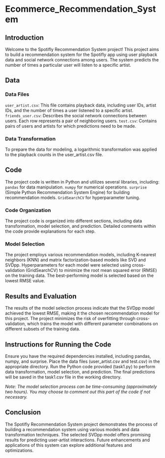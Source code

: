 # Ecommerce_Recommendation_System

## Introduction
Welcome to the Spotifly Recommendation System project! This project aims to build a recommendation system for the Spotifly app using user playback data and social network connections among users. The system predicts the number of times a particular user will listen to a specific artist.

## Data
### Data Files
`user_artist.csv`: This file contains playback data, including user IDs, artist IDs, and the number of times a user listened to a specific artist.
`friends_user.csv`: Describes the social network connections between users. Each row represents a pair of neighboring users.
`test.csv`: Contains pairs of users and artists for which predictions need to be made.
### Data Transformation
To prepare the data for modeling, a logarithmic transformation was applied to the playback counts in the user_artist.csv file.

## Code
The project code is written in Python and utilizes several libraries, including:
`pandas` for data manipulation.
`numpy` for numerical operations.
`surprise` (Simple Python Recommendation System Engine) for building recommendation models.
`GridSearchCV` for hyperparameter tuning.
### Code Organization
The project code is organized into different sections, including data transformation, model selection, and prediction.
Detailed comments within the code provide explanations for each step.
### Model Selection
The project employs various recommendation models, including K-nearest neighbors (KNN) and matrix factorization-based models like SVD and SVDpp.
Hyperparameters for each model were selected using cross-validation (GridSearchCV) to minimize the root mean squared error (RMSE) on the training data.
The best-performing model is selected based on the lowest RMSE value.

## Results and Evaluation
The results of the model selection process indicate that the SVDpp model achieved the lowest RMSE, making it the chosen recommendation model for this project.
The project minimizes the risk of overfitting through cross-validation, which trains the model with different parameter combinations on different subsets of the training data.

## Instructions for Running the Code
Ensure you have the required dependencies installed, including pandas, numpy, and surprise.
Place the data files (user_artist.csv and test.csv) in the appropriate directory.
Run the Python code provided (task1.py) to perform data transformation, model selection, and prediction.
The final predictions will be saved in the task1.csv file in the working directory.

_Note: The model selection process can be time-consuming (approximately two hours). You may choose to comment out this part of the code if not necessary._

## Conclusion
The Spotifly Recommendation System project demonstrates the process of building a recommendation system using various models and data transformation techniques. The selected SVDpp model offers promising results for predicting user-artist interactions. Future enhancements and applications of this system can explore additional features and optimizations.
